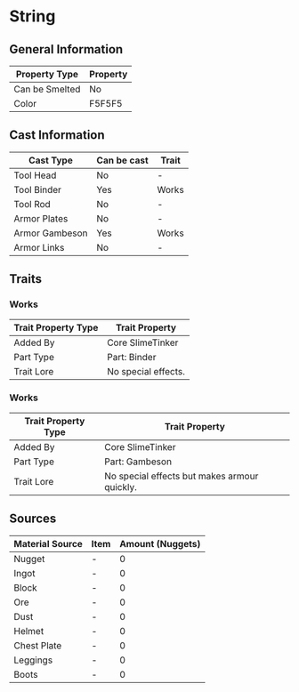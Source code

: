 # String

## General Information

| Property Type  | Property |
| -------------- | -------- |
| Can be Smelted | No       |
| Color          | F5F5F5   |

## Cast Information

| Cast Type      | Can be cast | Trait |
| -------------- | ----------- | ----- |
| Tool Head      | No          | -     |
| Tool Binder    | Yes         | Works |
| Tool Rod       | No          | -     |
| Armor Plates   | No          | -     |
| Armor Gambeson | Yes         | Works |
| Armor Links    | No          | -     |

## Traits

### Works

| Trait Property Type | Trait Property      |
| ------------------- | ------------------- |
| Added By            | Core SlimeTinker    |
| Part Type           | Part: Binder        |
| Trait Lore          | No special effects. |

### Works

| Trait Property Type | Trait Property                               |
| ------------------- | -------------------------------------------- |
| Added By            | Core SlimeTinker                             |
| Part Type           | Part: Gambeson                               |
| Trait Lore          | No special effects but makes armour quickly. |

## Sources

| Material Source | Item | Amount (Nuggets) |
| --------------- | ---- | ---------------- |
| Nugget          | -    | 0                |
| Ingot           | -    | 0                |
| Block           | -    | 0                |
| Ore             | -    | 0                |
| Dust            | -    | 0                |
| Helmet          | -    | 0                |
| Chest Plate     | -    | 0                |
| Leggings        | -    | 0                |
| Boots           | -    | 0                |
